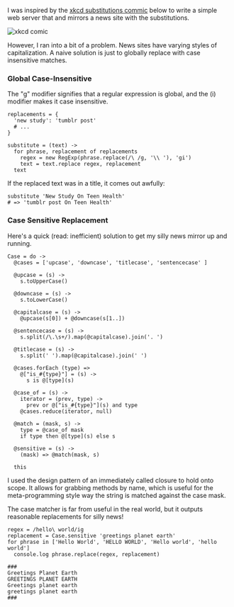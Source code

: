 I was inspired by the [xkcd substitutions commic](http://xkcd.com/1288/) below to write a simple web server that and mirrors a news site with the substitutions. 

![xkcd comic](http://imgs.xkcd.com/comics/substitutions.png)

However, I ran into a bit of a problem. News sites have varying styles of capitalization. A naive solution is just to globally replace with case insensitive matches. 

### Global Case-Insensitive

The "g" modifier signifies that a regular expression is global, and the (i) modifier makes it case insensitive.

```
replacements = {
  'new study': 'tumblr post'
  # ...
}

substitute = (text) ->
  for phrase, replacement of replacements
    regex = new RegExp(phrase.replace(/\ /g, '\\ '), 'gi')
    text = text.replace regex, replacement
  text
```

If the replaced text was in a title, it comes out awfully:

```
substitute 'New Study On Teen Health'
# => 'tumblr post On Teen Health'
```

### Case Sensitive Replacement

Here's a quick (read: inefficient) solution to get my silly news mirror up and running. 

```
Case = do ->
  @cases = ['upcase', 'downcase', 'titlecase', 'sentencecase' ]
  
  @upcase = (s) -> 
    s.toUpperCase()
    
  @downcase = (s) -> 
    s.toLowerCase()
  
  @capitalcase = (s) ->
    @upcase(s[0]) + @downcase(s[1..])
  
  @sentencecase = (s) ->
    s.split(/\.\s+/).map(@capitalcase).join('. ')
  
  @titlecase = (s) ->
    s.split(' ').map(@capitalcase).join(' ')
  
  @cases.forEach (type) =>
    @["is_#{type}"] = (s) ->
      s is @[type](s)

  @case_of = (s) ->
    iterator = (prev, type) ->
      prev or @["is_#{type}"](s) and type
    @cases.reduce(iterator, null)

  @match = (mask, s) ->
    type = @case_of mask
    if type then @[type](s) else s
  
  @sensitive = (s) ->
    (mask) => @match(mask, s)
  
  this
```

I used the design pattern of an immediately called closure to hold onto scope. It allows for grabbing methods by name, which is useful for the meta-programming style way the string is matched against the case mask. 

The case matcher is far from useful in the real world, but it outputs reasonable replacements for silly news!

```
regex = /hello\ world/ig
replacement = Case.sensitive 'greetings planet earth'
for phrase in ['Hello World', 'HELLO WORLD', 'Hello world', 'hello world']
  console.log phrase.replace(regex, replacement)

###
Greetings Planet Earth
GREETINGS PLANET EARTH
Greetings planet earth
greetings planet earth
###
```